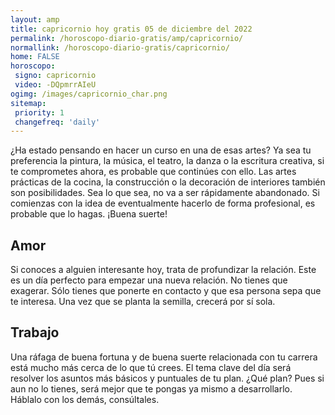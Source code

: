 ```yaml
---
layout: amp
title: capricornio hoy gratis 05 de diciembre del 2022 
permalink: /horoscopo-diario-gratis/amp/capricornio/
normallink: /horoscopo-diario-gratis/capricornio/
home: FALSE
horoscopo:
 signo: capricornio
 video: -DQpmrrAIeU
ogimg: /images/capricornio_char.png
sitemap:
 priority: 1
 changefreq: 'daily'
---
```



¿Ha estado pensando en hacer un curso en una de esas artes? Ya sea tu preferencia la pintura, la música, el teatro, la danza o la escritura creativa, si te comprometes ahora, es probable que continúes con ello. Las artes prácticas de la cocina, la construcción o la decoración de interiores también son posibilidades. Sea lo que sea, no va a ser rápidamente abandonado. Si comienzas con la idea de eventualmente hacerlo de forma profesional, es probable que lo hagas. ¡Buena suerte!

## Amor

Si conoces a alguien interesante hoy, trata de profundizar la relación. Este es un día perfecto para empezar una nueva relación. No tienes que exagerar. Sólo tienes que ponerte en contacto y que esa persona sepa que te interesa. Una vez que se planta la semilla, crecerá por sí sola.

## Trabajo

Una ráfaga de buena fortuna y de buena suerte relacionada con tu carrera está mucho más cerca de lo que tú crees. El tema clave del día será resolver los asuntos más básicos y puntuales de tu plan. ¿Qué plan? Pues si aun no lo tienes, será mejor que te pongas ya mismo a desarrollarlo. Háblalo con los demás, consúltales.